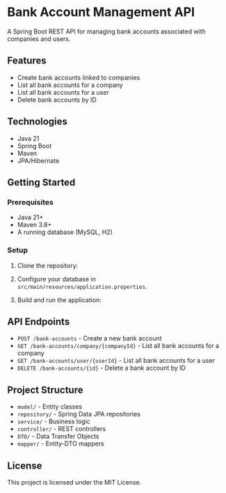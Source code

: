 # Bank Account Management API

A Spring Boot REST API for managing bank accounts associated with companies and users.

## Features

- Create bank accounts linked to companies
- List all bank accounts for a company
- List all bank accounts for a user
- Delete bank accounts by ID

## Technologies

- Java 21
- Spring Boot
- Maven
- JPA/Hibernate

## Getting Started

### Prerequisites

- Java 21+
- Maven 3.8+
- A running database (MySQL, H2)

### Setup

1. Clone the repository:

2. Configure your database in `src/main/resources/application.properties`.

3. Build and run the application:

## API Endpoints

- `POST /bank-accounts` - Create a new bank account
- `GET /bank-accounts/company/{companyId}` - List all bank accounts for a company
- `GET /bank-accounts/user/{userId}` - List all bank accounts for a user
- `DELETE /bank-accounts/{id}` - Delete a bank account by ID

## Project Structure

- `model/` - Entity classes
- `repository/` - Spring Data JPA repositories
- `service/` - Business logic
- `controller/` - REST controllers
- `DTO/` - Data Transfer Objects
- `mapper/` - Entity-DTO mappers

## License

This project is licensed under the MIT License.
